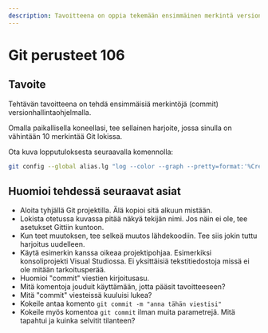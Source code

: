 ```yaml
---
description: Tavoitteena on oppia tekemään ensimmäinen merkintä versionhallintaan.
---
```


# Git perusteet 106

## Tavoite

Tehtävän tavoitteena on tehdä ensimmäisiä merkintöjä \(commit\) versionhallintaohjelmalla.

Omalla paikallisella koneellasi, tee sellainen harjoite, jossa sinulla on vähintään 10 merkintää Git lokissa.

Ota kuva lopputuloksesta seuraavalla komennolla:

```bash
git config --global alias.lg "log --color --graph --pretty=format:'%Cred%h%Creset -%C(yellow)%d%Creset %s %Cgreen(%cr) %C(bold blue)<%an>%Creset' --abbrev-commit"
```

## Huomioi tehdessä seuraavat asiat

* Aloita tyhjällä Git projektilla. Älä kopioi sitä alkuun mistään.
* Lokista otetussa kuvassa pitää näkyä tekijän nimi. Jos näin ei ole, tee asetukset Gittiin kuntoon.
* Kun teet muutoksen, tee selkeä muutos lähdekoodiin. Tee siis jokin tuttu harjoitus uudelleen.
* Käytä esimerkin kanssa oikeaa projektipohjaa. Esimerkiksi konsoliprojekti Visual Studiossa. Ei yksittäisiä tekstitiedostoja missä ei ole mitään tarkoitusperää.
* Huomioi "commit" viestien kirjoitusasu.
* Mitä komentoja jouduit käyttämään, jotta pääsit tavoitteeseen?
* Mitä "commit" viesteissä kuuluisi lukea?
* Kokeile antaa komento `git commit -m "anna tähän viestisi"`
* Kokeile myös komentoa `git commit` ilman muita parametrejä. Mitä tapahtui ja kuinka selvitit tilanteen?

